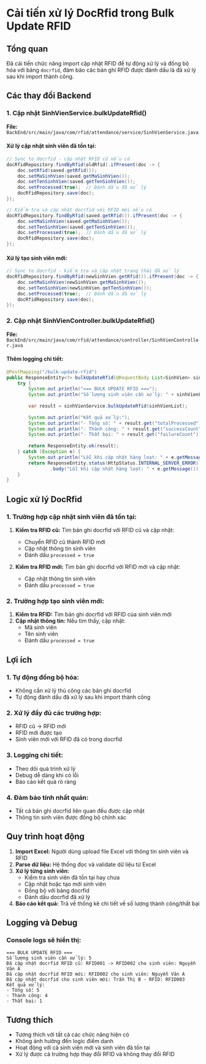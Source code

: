 # Cải tiến xử lý DocRfid trong Bulk Update RFID

## Tổng quan

Đã cải tiến chức năng import cập nhật RFID để tự động xử lý và đồng bộ hóa với bảng `docrfid`, đảm bảo các bản ghi RFID được đánh dấu là đã xử lý sau khi import thành công.

## Các thay đổi Backend

### 1. Cập nhật SinhVienService.bulkUpdateRfid()

**File:** `BackEnd/src/main/java/com/rfid/attendance/service/SinhVienService.java`

#### Xử lý cập nhật sinh viên đã tồn tại:
```java
// Sync to docrfid - cập nhật RFID cũ nếu có
docRfidRepository.findByRfid(oldRfid).ifPresent(doc -> {
    doc.setRfid(saved.getRfid());
    doc.setMaSinhVien(saved.getMaSinhVien());
    doc.setTenSinhVien(saved.getTenSinhVien());
    doc.setProcessed(true);  // Đánh dấu đã xử lý
    docRfidRepository.save(doc);
});

// Kiểm tra và cập nhật docrfid với RFID mới nếu có
docRfidRepository.findByRfid(saved.getRfid()).ifPresent(doc -> {
    doc.setMaSinhVien(saved.getMaSinhVien());
    doc.setTenSinhVien(saved.getTenSinhVien());
    doc.setProcessed(true);  // Đánh dấu đã xử lý
    docRfidRepository.save(doc);
});
```

#### Xử lý tạo sinh viên mới:
```java
// Sync to docrfid - kiểm tra và cập nhật trạng thái đã xử lý
docRfidRepository.findByRfid(newSinhVien.getRfid()).ifPresent(doc -> {
    doc.setMaSinhVien(newSinhVien.getMaSinhVien());
    doc.setTenSinhVien(newSinhVien.getTenSinhVien());
    doc.setProcessed(true);  // Đánh dấu đã xử lý
    docRfidRepository.save(doc);
});
```

### 2. Cập nhật SinhVienController.bulkUpdateRfid()

**File:** `BackEnd/src/main/java/com/rfid/attendance/controller/SinhVienController.java`

#### Thêm logging chi tiết:
```java
@PostMapping("/bulk-update-rfid")
public ResponseEntity<?> bulkUpdateRfid(@RequestBody List<SinhVien> sinhVienList) {
    try {
        System.out.println("=== BULK UPDATE RFID ===");
        System.out.println("Số lượng sinh viên cần xử lý: " + sinhVienList.size());
        
        var result = sinhVienService.bulkUpdateRfid(sinhVienList);
        
        System.out.println("Kết quả xử lý:");
        System.out.println("- Tổng số: " + result.get("totalProcessed"));
        System.out.println("- Thành công: " + result.get("successCount"));
        System.out.println("- Thất bại: " + result.get("failureCount"));
        
        return ResponseEntity.ok(result);
    } catch (Exception e) {
        System.out.println("Lỗi khi cập nhật hàng loạt: " + e.getMessage());
        return ResponseEntity.status(HttpStatus.INTERNAL_SERVER_ERROR)
                .body("Lỗi khi cập nhật hàng loạt: " + e.getMessage());
    }
}
```

## Logic xử lý DocRfid

### 1. Trường hợp cập nhật sinh viên đã tồn tại:

1. **Kiểm tra RFID cũ:** Tìm bản ghi docrfid với RFID cũ và cập nhật:
   - Chuyển RFID cũ thành RFID mới
   - Cập nhật thông tin sinh viên
   - Đánh dấu `processed = true`

2. **Kiểm tra RFID mới:** Tìm bản ghi docrfid với RFID mới và cập nhật:
   - Cập nhật thông tin sinh viên
   - Đánh dấu `processed = true`

### 2. Trường hợp tạo sinh viên mới:

1. **Kiểm tra RFID:** Tìm bản ghi docrfid với RFID của sinh viên mới
2. **Cập nhật thông tin:** Nếu tìm thấy, cập nhật:
   - Mã sinh viên
   - Tên sinh viên
   - Đánh dấu `processed = true`

## Lợi ích

### 1. **Tự động đồng bộ hóa:**
- Không cần xử lý thủ công các bản ghi docrfid
- Tự động đánh dấu đã xử lý sau khi import thành công

### 2. **Xử lý đầy đủ các trường hợp:**
- RFID cũ → RFID mới
- RFID mới được tạo
- Sinh viên mới với RFID đã có trong docrfid

### 3. **Logging chi tiết:**
- Theo dõi quá trình xử lý
- Debug dễ dàng khi có lỗi
- Báo cáo kết quả rõ ràng

### 4. **Đảm bảo tính nhất quán:**
- Tất cả bản ghi docrfid liên quan đều được cập nhật
- Thông tin sinh viên được đồng bộ chính xác

## Quy trình hoạt động

1. **Import Excel:** Người dùng upload file Excel với thông tin sinh viên và RFID
2. **Parse dữ liệu:** Hệ thống đọc và validate dữ liệu từ Excel
3. **Xử lý từng sinh viên:**
   - Kiểm tra sinh viên đã tồn tại hay chưa
   - Cập nhật hoặc tạo mới sinh viên
   - Đồng bộ với bảng docrfid
   - Đánh dấu docrfid đã xử lý
4. **Báo cáo kết quả:** Trả về thống kê chi tiết về số lượng thành công/thất bại

## Logging và Debug

### Console logs sẽ hiển thị:
```
=== BULK UPDATE RFID ===
Số lượng sinh viên cần xử lý: 5
Đã cập nhật docrfid RFID cũ: RFID001 -> RFID002 cho sinh viên: Nguyễn Văn A
Đã cập nhật docrfid RFID mới: RFID002 cho sinh viên: Nguyễn Văn A
Đã cập nhật docrfid cho sinh viên mới: Trần Thị B - RFID: RFID003
Kết quả xử lý:
- Tổng số: 5
- Thành công: 4
- Thất bại: 1
```

## Tương thích

- Tương thích với tất cả các chức năng hiện có
- Không ảnh hưởng đến logic điểm danh
- Hoạt động với cả sinh viên mới và sinh viên đã tồn tại
- Xử lý được cả trường hợp thay đổi RFID và không thay đổi RFID
